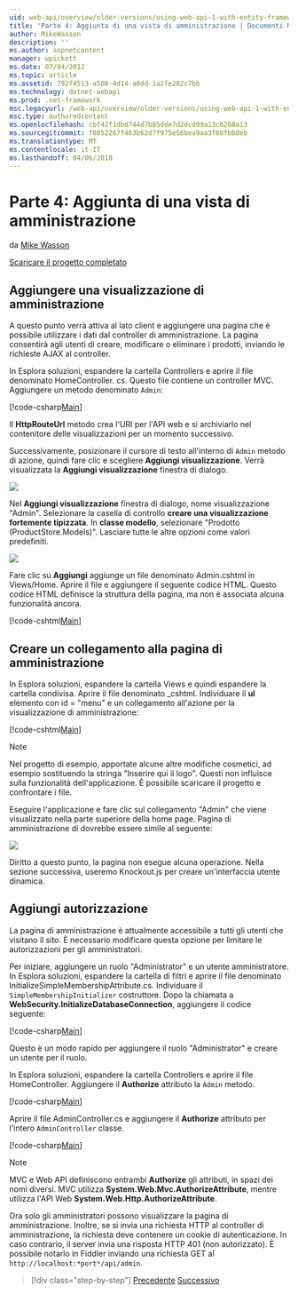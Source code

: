 ```yaml
---
uid: web-api/overview/older-versions/using-web-api-1-with-entity-framework-5/using-web-api-with-entity-framework-part-4
title: 'Parte 4: Aggiunta di una vista di amministrazione | Documenti Microsoft'
author: MikeWasson
description: ''
ms.author: aspnetcontent
manager: wpickett
ms.date: 07/04/2012
ms.topic: article
ms.assetid: 792f4513-a508-4d14-a0dd-1a2fe282c7bb
ms.technology: dotnet-webapi
ms.prod: .net-framework
msc.legacyurl: /web-api/overview/older-versions/using-web-api-1-with-entity-framework-5/using-web-api-with-entity-framework-part-4
msc.type: authoredcontent
ms.openlocfilehash: cbf42f1dbd744d7b85dde7d2dcd99a13c6208a13
ms.sourcegitcommit: f8852267f463b62d7f975e56bea9aa3f68fbbdeb
ms.translationtype: MT
ms.contentlocale: it-IT
ms.lasthandoff: 04/06/2018
---
```

<a name="part-4-adding-an-admin-view"></a>Parte 4: Aggiunta di una vista di amministrazione
====================
da [Mike Wasson](https://github.com/MikeWasson)

[Scaricare il progetto completato](http://code.msdn.microsoft.com/ASP-NET-Web-API-with-afa30545)

## <a name="add-an-admin-view"></a>Aggiungere una visualizzazione di amministrazione

A questo punto verrà attiva al lato client e aggiungere una pagina che è possibile utilizzare i dati dal controller di amministrazione. La pagina consentirà agli utenti di creare, modificare o eliminare i prodotti, inviando le richieste AJAX al controller.

In Esplora soluzioni, espandere la cartella Controllers e aprire il file denominato HomeController. cs. Questo file contiene un controller MVC. Aggiungere un metodo denominato `Admin`:

[!code-csharp[Main](using-web-api-with-entity-framework-part-4/samples/sample1.cs)]

Il **HttpRouteUrl** metodo crea l'URI per l'API web e si archiviarlo nel contenitore delle visualizzazioni per un momento successivo.

Successivamente, posizionare il cursore di testo all'interno di `Admin` metodo di azione, quindi fare clic e scegliere **Aggiungi visualizzazione**. Verrà visualizzata la **Aggiungi visualizzazione** finestra di dialogo.

![](using-web-api-with-entity-framework-part-4/_static/image1.png)

Nel **Aggiungi visualizzazione** finestra di dialogo, nome visualizzazione "Admin". Selezionare la casella di controllo **creare una visualizzazione fortemente tipizzata**. In **classe modello**, selezionare "Prodotto (ProductStore.Models)". Lasciare tutte le altre opzioni come valori predefiniti.

![](using-web-api-with-entity-framework-part-4/_static/image2.png)

Fare clic su **Aggiungi** aggiunge un file denominato Admin.cshtml in Views/Home. Aprire il file e aggiungere il seguente codice HTML. Questo codice HTML definisce la struttura della pagina, ma non è associata alcuna funzionalità ancora.

[!code-cshtml[Main](using-web-api-with-entity-framework-part-4/samples/sample2.cshtml)]

## <a name="create-a-link-to-the-admin-page"></a>Creare un collegamento alla pagina di amministrazione

In Esplora soluzioni, espandere la cartella Views e quindi espandere la cartella condivisa. Aprire il file denominato \_cshtml. Individuare il **ul** elemento con id = "menu" e un collegamento all'azione per la visualizzazione di amministrazione:

[!code-cshtml[Main](using-web-api-with-entity-framework-part-4/samples/sample3.cshtml)]

> [!NOTE]
> Nel progetto di esempio, apportate alcune altre modifiche cosmetici, ad esempio sostituendo la stringa "Inserire qui il logo". Questi non influisce sulla funzionalità dell'applicazione. È possibile scaricare il progetto e confrontare i file.


Eseguire l'applicazione e fare clic sul collegamento "Admin" che viene visualizzato nella parte superiore della home page. Pagina di amministrazione di dovrebbe essere simile al seguente:

![](using-web-api-with-entity-framework-part-4/_static/image3.png)

Diritto a questo punto, la pagina non esegue alcuna operazione. Nella sezione successiva, useremo Knockout.js per creare un'interfaccia utente dinamica.

## <a name="add-authorization"></a>Aggiungi autorizzazione

La pagina di amministrazione è attualmente accessibile a tutti gli utenti che visitano il sito. È necessario modificare questa opzione per limitare le autorizzazioni per gli amministratori.

Per iniziare, aggiungere un ruolo "Administrator" e un utente amministratore. In Esplora soluzioni, espandere la cartella di filtri e aprire il file denominato InitializeSimpleMembershipAttribute.cs. Individuare il `SimpleMembershipInitializer` costruttore. Dopo la chiamata a **WebSecurity.InitializeDatabaseConnection**, aggiungere il codice seguente:

[!code-csharp[Main](using-web-api-with-entity-framework-part-4/samples/sample4.cs)]

Questo è un modo rapido per aggiungere il ruolo "Administrator" e creare un utente per il ruolo.

In Esplora soluzioni, espandere la cartella Controllers e aprire il file HomeController. Aggiungere il **Authorize** attributo la `Admin` metodo.

[!code-csharp[Main](using-web-api-with-entity-framework-part-4/samples/sample5.cs)]

Aprire il file AdminController.cs e aggiungere il **Authorize** attributo per l'intero `AdminController` classe.

[!code-csharp[Main](using-web-api-with-entity-framework-part-4/samples/sample6.cs)]

> [!NOTE]
> MVC e Web API definiscono entrambi **Authorize** gli attributi, in spazi dei nomi diversi. MVC utilizza **System.Web.Mvc.AuthorizeAttribute**, mentre utilizza l'API Web **System.Web.Http.AuthorizeAttribute**.


Ora solo gli amministratori possono visualizzare la pagina di amministrazione. Inoltre, se si invia una richiesta HTTP al controller di amministrazione, la richiesta deve contenere un cookie di autenticazione. In caso contrario, il server invia una risposta HTTP 401 (non autorizzato). È possibile notarlo in Fiddler inviando una richiesta GET al `http://localhost:*port*/api/admin`.

> [!div class="step-by-step"]
> [Precedente](using-web-api-with-entity-framework-part-3.md)
> [Successivo](using-web-api-with-entity-framework-part-5.md)
